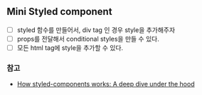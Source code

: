 ## Mini Styled component

- [ ] styled 함수를 만들어서, div tag 인 경우 style을 추가해주자
- [ ] props를 전달해서 conditional styles을 만들 수 있다.
- [ ] 모든 html tag에 style을 추가할 수 있다.

### 참고

- [How styled-components works: A deep dive under the hood](https://medium.com/styled-components/how-styled-components-works-618a69970421)
